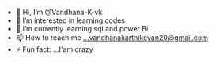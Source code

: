 - 👋 Hi, I’m @Vandhana-K-vk
- 👀 I’m interested in learning codes
- 🌱 I’m currently learning sql and power Bi
- 📫 How to reach me ...vandhanakarthikeyan20@gmail.com
- ⚡ Fun fact: ...I'am crazy

<!---
Vandhana-K-vk/Vandhana-K-vk is a ✨ special ✨ repository because its `README.md` (this file) appears on your GitHub profile.
You can click the Preview link to take a look at your changes.
--->
